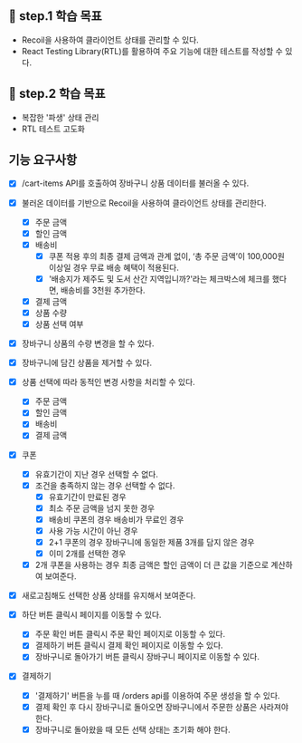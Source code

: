 ## 📍 step.1 학습 목표
- Recoil을 사용하여 클라이언트 상태를 관리할 수 있다.
- React Testing Library(RTL)를 활용하여 주요 기능에 대한 테스트를 작성할 수 있다.

## 📍 step.2 학습 목표
- 복잡한 '파생' 상태 관리
- RTL 테스트 고도화

## 기능 요구사항
- [x] /cart-items API를 호출하여 장바구니 상품 데이터를 불러올 수 있다.
- [x] 불러온 데이터를 기반으로 Recoil을 사용하여 클라이언트 상태를 관리한다.
    - [x] 주문 금액
    - [x] 할인 금액
    - [x] 배송비
        - [x] 쿠폰 적용 후의 최종 결제 금액과 관계 없이, ‘총 주문 금액’이 100,000원 이상일 경우 무료 배송 혜택이 적용된다.
        - [x] '배송지가 제주도 및 도서 산간 지역입니까?'라는 체크박스에 체크를 했다면, 배송비를 3천원 추가한다.
    - [x] 결제 금액
    - [x] 상품 수량
    - [x] 상품 선택 여부
- [x] 장바구니 상품의 수량 변경을 할 수 있다.
- [x] 장바구니에 담긴 상품을 제거할 수 있다.

- [x] 상품 선택에 따라 동적인 변경 사항을 처리할 수 있다.
    - [x] 주문 금액
    - [x] 할인 금액
    - [x] 배송비
    - [x] 결제 금액

- [x] 쿠폰
    - [x] 유효기간이 지난 경우 선택할 수 없다.
    - [x] 조건을 충족하지 않는 경우 선택할 수 없다.
        - [x] 유효기간이 만료된 경우
        - [x] 최소 주문 금액을 넘지 못한 경우
        - [x] 배송비 쿠폰의 경우 배송비가 무료인 경우
        - [x] 사용 가능 시간이 아닌 경우
        - [x] 2+1 쿠폰의 경우 장바구니에 동일한 제품 3개를 담지 않은 경우
        - [x] 이미 2개를 선택한 경우
    - [x] 2개 쿠폰을 사용하는 경우 최종 금액은 할인 금액이 더 큰 값을 기준으로 계산하여 보여준다.

- [x] 새로고침해도 선택한 상품 상태를 유지해서 보여준다.

- [x] 하단 버튼 클릭시 페이지를 이동할 수 있다.
    - [x] 주문 확인 버튼 클릭시 주문 확인 페이지로 이동할 수 있다.
    - [x] 결제하기 버튼 클릭시 결제 확인 페이지로 이동할 수 있다.
    - [x] 장바구니로 돌아가기 버튼 클릭시 장바구니 페이지로 이동할 수 있다.

- [x] 결제하기
    - [x] '결제하기' 버튼을 누를 때 /orders api를 이용하여 주문 생성을 할 수 있다.
    - [x] 결제 확인 후 다시 장바구니로 돌아오면 장바구니에서 주문한 상품은 사라져야 한다.
    - [x] 장바구니로 돌아왔을 때 모든 선택 상태는 초기화 해야 한다.